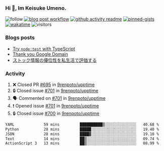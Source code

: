 ### Hi 👋, Im Keisuke Umeno.

<!--
**9renpoto/9renpoto** is a ✨ _special_ ✨ repository because its `README.md` (this file) appears on your GitHub profile.

Here are some ideas to get you started:

- 🔭 I’m currently working on ...
- 🌱 I’m currently learning ...
- 👯 I’m looking to collaborate on ...
- 🤔 I’m looking for help with ...
- 💬 Ask me about ...
- 📫 How to reach me: ...
- 😄 Pronouns: ...
- ⚡ Fun fact: ...
-->

![follow](https://img.shields.io/github/followers/9renpoto?label=Follow&style=social)
[![blog post workflow](https://github.com/9renpoto/9renpoto/actions/workflows/blog.yml/badge.svg)](https://github.com/9renpoto/9renpoto/actions/workflows/blog.yml)
[![github activity readme](https://github.com/9renpoto/9renpoto/actions/workflows/activity.yml/badge.svg)](https://github.com/9renpoto/9renpoto/actions/workflows/activity.yml)
[![pinned-gists](https://github.com/9renpoto/9renpoto/actions/workflows/pin-gist.yml/badge.svg)](https://github.com/9renpoto/9renpoto/actions/workflows/pin-gist.yml)
[![wakatime](https://github.com/9renpoto/9renpoto/actions/workflows/waka-readme-status.yml/badge.svg)](https://github.com/9renpoto/9renpoto/actions/workflows/waka-readme-status.yml)
![visitors](https://komarev.com/ghpvc/?username=9renpoto&label=Profile%20views&color=0e75b6&style=flat)

### Blogs posts

<!-- BLOG-POST-LIST:START -->
- [Try `node:test` with TypeScript](https://9renpoto.win/entry/2023/07/23/node-test-runner)
- [Thank you Google Domain](https://9renpoto.win/entry/2023/07/08/new-domain)
- [ストック情報の優位性を私生活で評価する](https://9renpoto.win/entry/2023/05/28/stock)
<!-- BLOG-POST-LIST:END -->

### Activity

<!--START_SECTION:activity-->
1. ❌ Closed PR [#695](https://github.com/9renpoto/upptime/pull/695) in [9renpoto/upptime](https://github.com/9renpoto/upptime)
2. 🔒 Closed issue [#701](https://github.com/9renpoto/upptime/issues/701) in [9renpoto/upptime](https://github.com/9renpoto/upptime)
3. 🗣 Commented on [#701](https://github.com/9renpoto/upptime/issues/701#issuecomment-1683457713) in [9renpoto/upptime](https://github.com/9renpoto/upptime)
4. ❗ Opened issue [#701](https://github.com/9renpoto/upptime/issues/701) in [9renpoto/upptime](https://github.com/9renpoto/upptime)
5. 🔒 Closed issue [#700](https://github.com/9renpoto/upptime/issues/700) in [9renpoto/upptime](https://github.com/9renpoto/upptime)
<!--END_SECTION:activity-->

<!--START_SECTION:waka-->

```txt
YAML             59 mins         ██████████▒░░░░░░░░░░░░░░   40.68 %
Python           28 mins         █████░░░░░░░░░░░░░░░░░░░░   19.40 %
JSON             28 mins         ████▓░░░░░░░░░░░░░░░░░░░░   19.10 %
Text             14 mins         ██▒░░░░░░░░░░░░░░░░░░░░░░   09.74 %
ActionScript 3   13 mins         ██▒░░░░░░░░░░░░░░░░░░░░░░   08.99 %
```

<!--END_SECTION:waka-->
